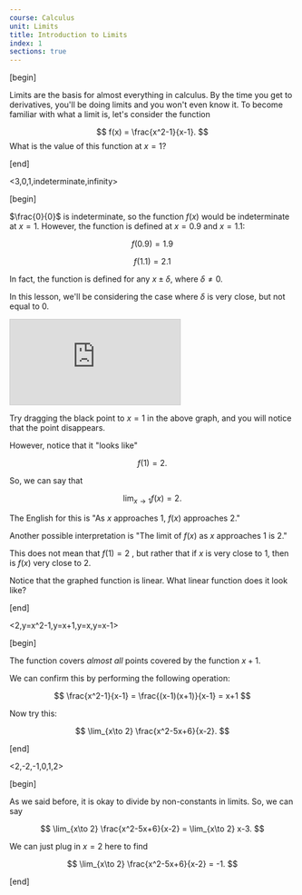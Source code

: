 ```yaml
---
course: Calculus
unit: Limits
title: Introduction to Limits
index: 1
sections: true
---
```

[begin]

Limits are the basis for almost everything in calculus. By the time you get to
derivatives, you'll be doing limits and you won't even know it. To become
familiar with what a limit is, let's consider the function

$$
f(x) = \frac{x^2-1}{x-1}. 
$$
What is the value of this function at $x=1$? 


[end]

<3,0,1,indeterminate,infinity>

[begin]

$\frac{0}{0}$ is indeterminate, so the function $f(x)$ would be indeterminate at $x=1$. 
However, the function is defined at $x=0.9$ and $x=1.1$: 

$$
f(0.9) = 1.9
$$

$$
f(1.1) = 2.1
$$

In fact, the function is defined for any $x\pm \delta,$ where $\delta \neq 0.$

In this lesson, we'll be considering the case where $\delta$ is very close, but not equal to $0.$


<iframe src="https://www.desmos.com/calculator/ti0fuxp3s6?embed" class="graph" style="border: 1px solid #ccc" id="graph1" frameborder="0"></iframe>

Try dragging the black point to $x=1$
in the above graph, and you will notice that the point disappears.

However, notice that it "looks like"

$$
f(1)=2.
$$

So, we can say that

$$
\lim_{x\to 1} f(x) = 2.
$$

The English for this is "As $x$ approaches 1, $f(x)$ approaches $2$."

Another possible interpretation is "The limit of $f(x)$ as $x$ approaches 1 is $2$."

This does not mean that $f(1)=2$ , but rather that if $x$ is very close to $1$, then is $f(x)$ very close to $2$.

Notice that the graphed function is linear. What linear function does it look like?




[end]

<2,y=x^2-1,y=x+1,y=x,y=x-1>

[begin]

The function covers _almost all_ points covered by the function $x+1$.

We can confirm this by performing the following operation:

$$
\frac{x^2-1}{x-1} = \frac{(x-1)(x+1)}{x-1} = x+1
$$

Now try this: 

$$
\lim_{x\to 2} \frac{x^2-5x+6}{x-2}.
$$


[end]

<2,-2,-1,0,1,2>

[begin]

As we said before, it is okay to divide by non-constants in limits. So, we can say

$$
\lim_{x\to 2} \frac{x^2-5x+6}{x-2} = \lim_{x\to 2} x-3.
$$

We can just plug in $x=2$ here to find 

$$
\lim_{x\to 2} \frac{x^2-5x+6}{x-2} = -1.
$$

[end]
